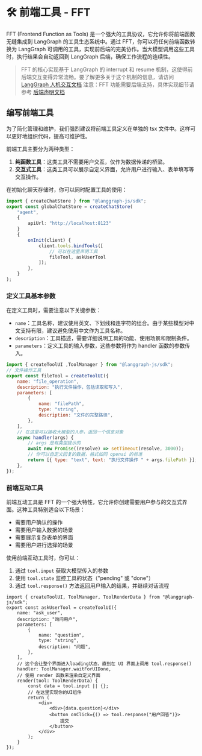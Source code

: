 # 🛠️ 前端工具 - FFT

FFT (Frontend Function as Tools) 是一个强大的工具协议，它允许你将前端函数无缝集成到 LangGraph 的工具生态系统中。通过 FFT，你可以将任何前端函数转换为 LangGraph 可调用的工具，实现前后端的完美协作。当大模型调用这些工具时，执行结果会自动返回到 LangGraph 后端，确保工作流程的连续性。

> FFT 的核心实现基于 LangGraph 的 interrupt 和 resume 机制，这使得前后端交互变得异常流畅。要了解更多关于这个机制的信息，请访问 [LangGraph 人机交互文档](https://langchain-ai.github.io/langgraph/concepts/human_in_the_loop/)
> 注意：FFT 功能需要后端支持，具体实现细节请参考 [后端声明文档](./backend-declare)

## 编写前端工具

为了简化管理和维护，我们强烈建议将前端工具定义在单独的 tsx 文件中。这样可以更好地组织代码，提高可维护性。

前端工具主要分为两种类型：

1. **纯函数工具**：这类工具不需要用户交互，仅作为数据传递的桥梁。
2. **交互式工具**：这类工具可以展示自定义界面，允许用户进行输入、表单填写等交互操作。

在初始化聊天存储时，你可以同时配置工具的使用：

```ts
import { createChatStore } from "@langgraph-js/sdk";
export const globalChatStore = createChatStore(
    "agent",
    {
        apiUrl: "http://localhost:8123"
    }
    {
        onInit(client) {
            client.tools.bindTools([
                // 可以在这里声明工具
                fileTool, askUserTool
            ]);
        },
    }
);

```

### 定义工具基本参数

在定义工具时，需要注意以下关键参数：

- `name`：工具名称，建议使用英文、下划线和连字符的组合。由于某些模型对中文支持有限，建议避免使用中文作为工具名称。
- `description`：工具描述，需要详细说明工具的功能、使用场景和限制条件。
- `parameters`：定义工具的输入参数，这些参数将作为 handler 函数的参数传入。

```js
import { createToolUI ,ToolManager } from "@langgraph-js/sdk";
// 文件操作工具
export const fileTool = createToolUI({
    name: "file_operation",
    description: "执行文件操作，包括读取和写入",
    parameters: [
        {
            name: "filePath",
            type: "string",
            description: "文件的完整路径",
        },
    ],
    // 在这里可以接收大模型的入参，返回一个信息对象
    async handler(args) {
        // args 是有类型提示的
        await new Promise((resolve) => setTimeout(resolve, 3000));
        // 你可以自定义回复的数据，格式如同 openai 的标准
        return [{ type: "text", text: "执行文件操作 " + args.filePath }];
    },
});


```

### 前端互动工具

前端互动工具是 FFT 的一个强大特性，它允许你创建需要用户参与的交互式界面。这种工具特别适合以下场景：

- 需要用户确认的操作
- 需要用户输入数据的场景
- 需要展示复杂表单的界面
- 需要用户进行选择的场景

使用前端互动工具时，你可以：

1. 通过 `tool.input` 获取大模型传入的参数
2. 使用 `tool.state` 监控工具的状态（"pending" 或 "done"）
3. 通过 `tool.response()` 方法返回用户输入的结果，并继续对话流程

```tsx
import { createToolUI, ToolManager, ToolRenderData } from "@langgraph-js/sdk";
export const askUserTool = createToolUI({
    name: "ask_user",
    description: "询问用户",
    parameters: [
        {
            name: "question",
            type: "string",
            description: "问题",
        },
    ],
    // 这个会让整个界面进入loading状态，直到在 UI 界面上调用 tool.response()
    handler: ToolManager.waitForUIDone,
    // 使用 render 函数来渲染自定义界面
    render(tool: ToolRenderData) {
        const data = tool.input || {};
        // 在这里实现你的UI组件
        return (
            <div>
                <div>{data.question}</div>
                <button onClick={() => tool.response("用户回答")}>
                    提交
                </button>
            </div>
        );
    }
});
```
